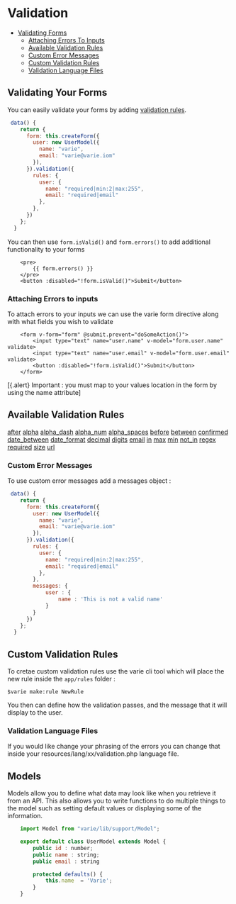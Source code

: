 # Validation

- [Validating Forms](#validating-your-forms)
  - [Attaching Errors To Inputs](#attaching-errors-to-inputs)
  - [Available Validation Rules](#available-validation-rules)
  - [Custom Error Messages](#custom-error-messages)
  - [Custom Validation Rules](#custom-validation-rules)
  - [Validation Language Files](#validation-language-files)

## Validating Your Forms

You can easily validate your forms by adding [validation rules](#available-validation-rules).

```js
 data() {
    return {
      form: this.createForm({
        user: new UserModel({
          name: "varie",
          email: "varie@varie.iom"
        }),
      }).validation({
        rules: {
          user: {
            name: "required|min:2|max:255",
            email: "required|email"
          },
        },
      })
    };
  }
```

You can then use `form.isValid()` and `form.errors()` to add additional functionality to your forms

```vue
    <pre>
        {{ form.errors() }}
    </pre>
    <button :disabled="!form.isValid()">Submit</button>
```

### Attaching Errors to inputs

To attach errors to your inputs we can use the varie form directive along with what fields you wish to validate

```vue
    <form v-form="form" @submit.prevent="doSomeAction()">
        <input type="text" name="user.name" v-model="form.user.name" validate>
        <input type="text" name="user.email" v-model="form.user.email" validate>
        <button :disabled="!form.isValid()">Submit</button>
    </form>
```

[{.alert} Important : you must map to your values location in the form by using the name attribute]

## Available Validation Rules

[after](#rule-after)
[alpha](#rule-alpha)
[alpha_dash](#rule-alpha-dash)
[alpha_num](#rule-alpha-num)
[alpha_spaces](#rule-alpha-spaces)
[before](#rule-before)
[between](#rule-between)
[confirmed](#rule-confirmed)
[date_between](#rule-date-between)
[date_format](#rule-date-format)
[decimal](#rule-deciaml)
[digits](#rule-digits)
[email](#rule-email)
[in](#rule-in)
[max](#rule-max)
[min](#rule-min)
[not_in](#rule-not-in)
[regex](#rule-regex)
[required](#rule-required)
[size](#rule-size)
[url](#rule-url)

### Custom Error Messages

To use custom error messages add a messages object :

```js
 data() {
    return {
      form: this.createForm({
        user: new UserModel({
          name: "varie",
          email: "varie@varie.iom"
        }),
      }).validation({
        rules: {
          user: {
            name: "required|min:2|max:255",
            email: "required|email"
          },
        },
        messages: {
        	user : {
        		name : 'This is not a valid name'
        	}
        }
      })
    };
  }
```

## Custom Validation Rules

To cretae custom validation rules use the varie cli tool which will place the new rule inside the `app/rules` folder :

`$varie make:rule NewRule`

You then can define how the validation passes, and the message that it will display to the user.

<a name="validation-language-files"></a>

### Validation Language Files

If you would like change your phrasing of the errors you can change that inside your resources/lang/xx/validation.php language file.

## Models

Models allow you to define what data may look like when you retrieve it from an API.
This also allows you to write functions to do multiple things to the model such as setting
default values or displaying some of the information.

```js
    import Model from "varie/lib/support/Model";

    export default class UserModel extends Model {
        public id : number;
        public name : string;
        public email : string

        protected defaults() {
            this.name  = 'Varie';
        }
    }
```
